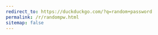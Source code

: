 ```yaml
---
redirect_to: https://duckduckgo.com/?q=random+password
permalink: /r/randompw.html
sitemap: false
---
```


